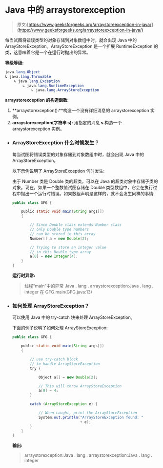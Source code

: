 # Java 中的 arraystorexception

> 原文:[https://www.geeksforgeeks.org/arraystoreexception-in-java/](https://www.geeksforgeeks.org/arraystoreexception-in-java/)

每当试图将错误类型的对象存储到对象数组中时，就会出现 Java 中的 ArrayStoreException。ArrayStoreException 是一个扩展 RuntimeException 的类，这意味着它是一个在运行时抛出的异常。

**等级等级:**

```java
java.lang.Object
↳ java.lang.Throwable
    ↳ java.lang.Exception
        ↳ java.lang.RuntimeException
            ↳ java.lang.ArrayStoreException 

```

**arraystorexception 的构造函数:**

1.  **arraystorexception():**构造一个没有详细消息的 arraystorexception 实例。
2.  **arraystorexception(字符串 s):** 用指定的消息 **s** 构造一个 arraystorexception 实例。

*   ### ArrayStoreException 什么时候发生？

    每当试图将错误类型的对象存储到对象数组中时，就会出现 Java 中的 ArrayStoreException。

    以下示例说明了 ArrayStoreException 何时发生:

    由于 Number 类是 Double 类的超类，可以在 Java 的超类对象中存储子类的对象。现在，如果一个整数值试图存储在 Double 类型数组中，它会在执行过程中抛出一个运行时错误。如果数组声明是这样的，就不会发生同样的事情:

    ```java
    public class GFG {

        public static void main(String args[])
        {

            // Since Double class extends Number class
            // only Double type numbers
            // can be stored in this array
            Number[] a = new Double[2];

            // Trying to store an integer value
            // in this Double type array
            a[0] = new Integer(4);
        }
    }
    ```

    **运行时异常:**

    > 线程“main”中的异常 Java . lang . arraystorexception:Java . lang . integer
    > 在 GFG.main(GFG.java:13)

*   ### 如何处理 ArrayStoreException？

    可以使用 Java 中的 try-catch 块来处理 ArrayStoreException。

    下面的例子说明了如何处理 ArrayStoreException:

    ```java
    public class GFG {

        public static void main(String args[])
        {

            // use try-catch block
            // to handle ArrayStoreException
            try {

                Object a[] = new Double[2];

                // This will throw ArrayStoreException
                a[0] = 4;
            }

            catch (ArrayStoreException e) {

                // When caught, print the ArrayStoreException
                System.out.println("ArrayStoreException found: "
                                   + e);
            }
        }
    }
    ```

    **输出:**

    > arraystorexception:Java . lang . arraystorexception:Java . lang . integer
